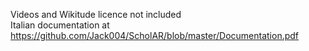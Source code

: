 Videos and Wikitude licence not included <br/>
Italian documentation at https://github.com/Jack004/ScholAR/blob/master/Documentation.pdf
